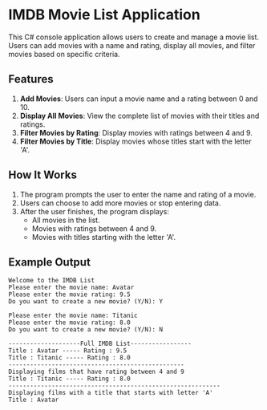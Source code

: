# IMDB Movie List Application

This C# console application allows users to create and manage a movie list. Users can add movies with a name and rating, display all movies, and filter movies based on specific criteria.

## Features
1. **Add Movies**: Users can input a movie name and a rating between 0 and 10.
2. **Display All Movies**: View the complete list of movies with their titles and ratings.
3. **Filter Movies by Rating**: Display movies with ratings between 4 and 9.
4. **Filter Movies by Title**: Display movies whose titles start with the letter 'A'.

## How It Works
1. The program prompts the user to enter the name and rating of a movie.
2. Users can choose to add more movies or stop entering data.
3. After the user finishes, the program displays:
   - All movies in the list.
   - Movies with ratings between 4 and 9.
   - Movies with titles starting with the letter 'A'.

## Example Output
```plaintext
Welcome to the IMDB List
Please enter the movie name: Avatar
Please enter the movie rating: 9.5
Do you want to create a new movie? (Y/N): Y

Please enter the movie name: Titanic
Please enter the movie rating: 8.0
Do you want to create a new movie? (Y/N): N

--------------------Full IMDB List-----------------
Title : Avatar ----- Rating : 9.5
Title : Titanic ----- Rating : 8.0
-------------------------------------------------
Displaying films that have rating between 4 and 9
Title : Titanic ----- Rating : 8.0
-----------------------------------------------------------
Displaying films with a title that starts with letter 'A'
Title : Avatar
